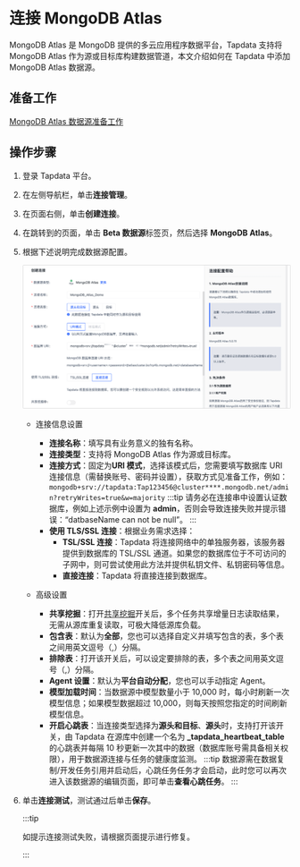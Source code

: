 # 连接 MongoDB Atlas

MongoDB Atlas 是 MongoDB 提供的多云应用程序数据平台，Tapdata 支持将 MongoDB Atlas 作为源或目标库构建数据管道，本文介绍如何在 Tapdata 中添加 MongoDB Atlas 数据源。

## 准备工作

[MongoDB Atlas 数据源准备工作](../../../prerequisites/beta/mongodb-atlas.md)

## 操作步骤

1. 登录 Tapdata 平台。

2. 在左侧导航栏，单击**连接管理**。

3. 在页面右侧，单击**创建连接**。

4. 在跳转到的页面，单击 **Beta 数据源**标签页，然后选择 **MongoDB Atlas**。

5. 根据下述说明完成数据源配置。

   ![MongoDB Atlas 连接示例](../../../images/mongodb_atlas_connection_setting.png)

   * 连接信息设置

     * **连接名称**：填写具有业务意义的独有名称。
     * **连接类型**：支持将 MongoDB Atlas 作为源或目标库。
     * **连接方式**：固定为**URI 模式**，选择该模式后，您需要填写数据库 URI 连接信息（需替换账号、密码并设置），获取方式见准备工作，例如：` mongodb+srv://tapdata:Tap123456@cluster****.mongodb.net/admin?retryWrites=true&w=majority`
       :::tip
       请务必在连接串中设置认证数据库，例如上述示例中设置为 **admin**，否则会导致连接失败并提示错误：“datbaseName can not be null”。
       :::
     * **使用 TLS/SSL 连接**：根据业务需求选择：
       * **TSL/SSL 连接**：Tapdata 将连接网络中的单独服务器，该服务器提供到数据库的 TSL/SSL 通道。如果您的数据库位于不可访问的子网中，则可尝试使用此方法并提供私钥文件、私钥密码等信息。
       * **直接连接**：Tapdata 将直接连接到数据库。

   * 高级设置
     * **共享挖掘**：打开[共享挖掘](../../data-pipeline/share-mining.md)开关后，多个任务共享增量日志读取结果，无需从源库重复读取，可极大降低源库负载。
     * **包含表**：默认为**全部**，您也可以选择自定义并填写包含的表，多个表之间用英文逗号（,）分隔。
     * **排除表**：打开该开关后，可以设定要排除的表，多个表之间用英文逗号（,）分隔。
     * **Agent 设置**：默认为**平台自动分配**，您也可以手动指定 Agent。
     * **模型加载时间**：当数据源中模型数量小于 10,000 时，每小时刷新一次模型信息；如果模型数据超过 10,000，则每天按照您指定的时间刷新模型信息。
     * **开启心跳表**：当连接类型选择为**源头和目标**、**源头**时，支持打开该开关，由 Tapdata 在源库中创建一个名为 **_tapdata_heartbeat_table** 的心跳表并每隔 10 秒更新一次其中的数据（数据库账号需具备相关权限），用于数据源连接与任务的健康度监测。
       :::tip
       数据源需在数据复制/开发任务引用并启动后，心跳任务任务才会启动，此时您可以再次进入该数据源的编辑页面，即可单击**查看心跳任务**。
       :::

6. 单击**连接测试**，测试通过后单击**保存**。

   :::tip

   如提示连接测试失败，请根据页面提示进行修复。

   :::
